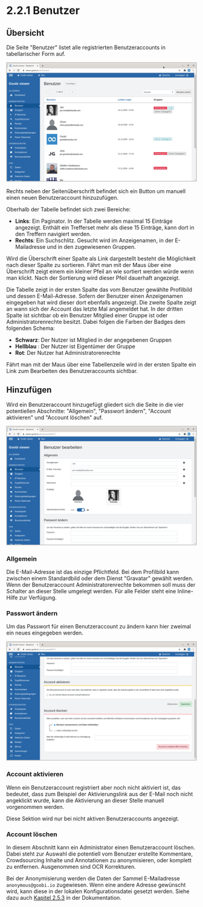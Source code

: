 # 2.2.1 Benutzer

## Übersicht

Die Seite "Benutzer" listet alle registrierten Benutzeraccounts in tabellarischer Form auf. 

![&#xDC;bersicht der registrierten Benutzeraccounts](../../../.gitbook/assets/5.2.1_de_benutzer.png)

Rechts neben der Seitenüberschrift befindet sich ein Button um manuell einen neuen Benutzeraccount hinzuzufügen.

Oberhalb der Tabelle befindet sich zwei Bereiche:

* **Links**: Ein Paginator. In der Tabelle werden maximal 15 Einträge angezeigt. Enthält ein Trefferset mehr als diese 15 Einträge, kann dort in den Treffern navigiert werden.
* **Rechts**: Ein Suchschlitz. Gesucht wird im Anzeigenamen, in der E-Mailadresse und in den zugewiesenen Gruppen.

Wird die Überschrift einer Spalte als Link dargestellt besteht die Möglichkeit nach dieser Spalte zu sortieren. Fährt man mit der Maus über eine Überschrift zeigt einem ein kleiner Pfeil an wie sortiert werden würde wenn man klickt. Nach der Sortierung wird dieser Pfeil dauerhaft angezeigt.

Die Tabelle zeigt in der ersten Spalte das vom Benutzer gewählte Profilbild und dessen E-Mail-Adresse. Sofern der Benutzer einen Anzeigenamen eingegeben hat wird dieser dort ebenfalls angezeigt. Die zweite Spalte zeigt an wann sich der Account das letzte Mal angemeldet hat. In der dritten Spalte ist sichtbar ob ein Benutzer Mitglied einer Gruppe ist oder Administratorenrechte besitzt. Dabei folgen die Farben der Badges dem folgenden Schema:

* **Schwarz**: Der Nutzer ist Mitglied in der angegebenen Gruppen
* **Hellblau** : Der Nutzer ist Eigentümer der Gruppe
* **Rot**: Der Nutzer hat Administratorenrechte

Fährt man mit der Maus über eine Tabellenzeile wird in der ersten Spalte ein Link zum Bearbeiten des Benutzeraccounts sichtbar.

## Hinzufügen

Wird ein Benutzeraccount hinzugefügt gliedert sich die Seite in die vier potentiellen Abschnitte: "Allgemein", "Passwort ändern", "Account aktivieren" und "Account löschen" auf.

![Die Abschnitte &quot;Allgemein&quot; und &quot;Passwort &#xE4;ndern&quot;](../../../.gitbook/assets/5.2.1_de_bearbeiten1.png)

### Allgemein

Die E-Mail-Adresse ist das einzige Pflichtfeld. Bei dem Profilbild kann zwischen einem Standardbild oder dem Dienst "Gravatar" gewählt werden. Wenn der Benutzeraccount Administratorenrechte bekommen soll muss der Schalter an dieser Stelle umgelegt werden. Für alle Felder steht eine Inline-Hilfe zur Verfügung.

### Passwort ändern

Um das Passwort für einen Benutzeraccount zu ändern kann hier zweimal ein neues eingegeben werden. 

![Die Abschnitte &quot;Account aktivieren&quot; und &quot;Account l&#xF6;schen&quot;](../../../.gitbook/assets/5.2.1_de_bearbeiten2.png)

### Account aktivieren

Wenn ein Benutzeraccount registriert aber noch nicht aktiviert ist, das bedeutet, dass zum Beispiel der Aktivierungslink aus der E-Mail noch nicht angeklickt wurde, kann die Aktivierung an dieser Stelle manuell vorgenommen werden.

Diese Sektion wird nur bei nicht aktiven Benutzeraccounts angezeigt.

### Account löschen

In diesem Abschnitt kann ein Administrator einen Benutzeraccount löschen. Dabei steht zur Auswahl die potentiell vom Benutzer erstellte Kommentare, Crowdsourcing Inhalte und Annotationen zu anonymisieren, oder komplett zu entfernen. Ausgenommen sind OCR Korrekturen.

Bei der Anonymisierung werden die Daten der Sammel E-Mailadresse `anonymous@goobi.io` zugewiesen. Wenn eine andere Adresse gewünscht wird, kann diese in der lokalen Konfigurationsdatei gesetzt werden. Siehe dazu auch [Kapitel 2.5.3](https://docs.goobi.io/goobi-viewer-de/2/2.5/2.5.3) in der Dokumentation.

